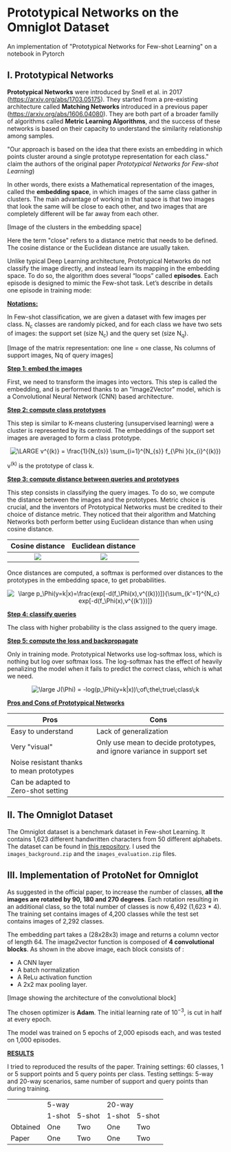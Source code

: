 # Prototypical Networks on the Omniglot Dataset
An implementation of "Prototypical Networks for Few-shot Learning" on a notebook in Pytorch

## I. Prototypical Networks

**Prototypical Networks** were introduced by Snell et al. in 2017 (https://arxiv.org/abs/1703.05175). 
They started from a pre-existing architecture called **Matching Networks** introduced in a previous paper (https://arxiv.org/abs/1606.04080).
They are both part of a broader familly of algorithms called **Metric Learning Algorithms**, 
and the success of these networks is based on their capacity to understand the similarity relationship among samples.

"Our approach is based on the idea that there exists an embedding in which points cluster around a single prototype 
representation for each class." claim the authors of the original paper *Prototypical Networks for Few-shot Learning*) 

In other words, there exists a Mathematical representation of the images, called the **embedding space**, 
in which images of the same class gather in clusters. 
The main advantage of working in that space is that two images that look the same will be close to each other, 
and two images that are completely different will be far away from each other. 

[Image of the clusters in the embedding space]

Here the term "close" refers to a distance metric that needs to be defined. The cosine distance or the Euclidean distance are usually taken. 

Unlike typical Deep Learning architecture, Prototypical Networks do not classify the image directly, and instead learn its mapping in the embedding space. 
To do so, the algorithm does several “loops” called **episodes**. Each episode is designed to mimic the Few-shot task. Let’s describe in details one episode in training mode:

<ins>**Notations:**</ins>

In Few-shot classification, we are given a dataset with few images per class. N<sub>c</sub> classes are randomly picked, and for each class we have two sets of images: the support set (size N<sub>c</sub>) and the query set (size N<sub>q</sub>). 

[Image of the matrix representation: one line = one classe, Ns columns of support images, Nq of query images]

<ins>**Step 1: embed the images**</ins>

First, we need to transform the images into vectors. This step is called the embedding, and is performed thanks to an "Image2Vector" model, which is a Convolutional Neural Network (CNN) based architecture.

<ins>**Step 2: compute class prototypes**</ins>

This step is similar to K-means clustering (unsupervised learning) were a cluster is represented by its centroid. 
The embeddings of the support set images are averaged to form a class prototype.

<p align="center">
<img src="https://latex.codecogs.com/png.latex?\large&space;v^{(k)}&space;=&space;\frac{1}{N_{s}}&space;\sum_{i=1}^{N_{s}}&space;f_{\Phi&space;}(x_{i}^{(k)})" title="\LARGE v^{(k)} = \frac{1}{N_{s}} \sum_{i=1}^{N_{s}} f_{\Phi }(x_{i}^{(k)})" />
</p>

v<sup>(k)</sup> is the prototype of class k.

<ins>**Step 3: compute distance between queries and prototypes**</ins>

This step consists in classifying the query images. To do so, we compute the distance between the images and the prototypes. Metric choice is crucial, and the inventors of Prototypical Networks must be credited to their choice of distance metric. They noticed that their algorithm and Matching Networks both perform better using Euclidean distance than when using cosine distance. 

Cosine distance             |  Euclidean distance
:-------------------------:|:-------------------------:
![](https://latex.codecogs.com/png.latex?\large&space;d\\_cos(v,&space;q)&space;=&space;\frac{v\cdot&space;q}{\left&space;\\\|&space;v&space;\right&space;\\\|\left&space;\\\|&space;q&space;\right&space;\\\|}&space;=&space;\frac{\sum&space;v_iq_i}{\sqrt{\sum&space;v_i^2}&space;\sqrt{\sum&space;q_i^2}})  |  ![](https://latex.codecogs.com/png.latex?\large&space;d\\_eu(v,q)&space;=&space;\left&space;\\\|&space;v-q&space;\right&space;\\\|&space;=&space;\sqrt{\sum&space;(v_i-q_i)^2})

Once distances are computed, a softmax is performed over distances to the prototypes in the embedding space, to get probabilities. 

<p align="center">
<img src="https://latex.codecogs.com/png.latex?\large&space;p_\Phi(y=k|x)=\frac{exp[-d(f_\Phi(x),v^{(k)})]}{\sum_{k'=1}^{N_c}&space;exp[-d(f_\Phi(x),v^{(k')})]}" title="\large p_\Phi(y=k|x)=\frac{exp[-d(f_\Phi(x),v^{(k)})]}{\sum_{k'=1}^{N_c} exp[-d(f_\Phi(x),v^{(k')})]}" />
</p>

<ins>**Step 4: classify queries**</ins>

The class with higher probability is the class assigned to the query image. 

<ins>**Step 5: compute the loss and backpropagate**</ins>

Only in training mode. Prototypical Networks use log-softmax loss, which is nothing but log over softmax loss. The log-softmax has the effect of heavily penalizing the model when it fails to predict the correct class, which is what we need.

<p align="center">
<img src="https://latex.codecogs.com/png.latex?\large&space;J(\Phi)&space;=&space;-log(p_\Phi(y=k|x))\;of\;the\;true\;class\;k" title="\large J(\Phi) = -log(p_\Phi(y=k|x))\;of\;the\;true\;class\;k" />
</p>

<ins>**Pros and Cons of Prototypical Networks**</ins>

| Pros | Cons |
| --- | --- |
| Easy to understand | Lack of generalization |
| Very "visual" | Only use mean to decide prototypes, and ignore variance in support set |
| Noise resistant thanks to mean prototypes ||
| Can be adapted to Zero-shot setting ||

## II. The Omniglot Dataset

The Omniglot dataset is a benchmark dataset in Few-shot Learning. It contains 1,623 different handwritten characters from 50 different alphabets. 
The dataset can be found in [this repository](https://github.com/brendenlake/omniglot/tree/master/python). I used the `images_background.zip` and the `images_evaluation.zip` files.

## III. Implementation of ProtoNet for Omniglot

As suggested in the official paper, to increase the number of classes, **all the images are rotated by 90, 180 and 270 degrees**. Each rotation resulting in an additional class, so the total number of classes is now 6,492 (1,623 * 4). The training set contains images of 4,200 classes while the test set contains images of 2,292 classes.

The embedding part takes a (28x28x3) image and returns a column vector of length 64. The image2vector function is composed of **4 convolutional blocks**. As shown in the above image, each block consists of :
- A CNN layer 
- A batch normalization
- A ReLu activation function
- A 2x2 max pooling layer. 

[Image showing the architecture of the convolutional block]

The chosen optimizer is **Adam**. The initial learning rate of 10<sup>−3</sup>, is cut in half at every epoch.

The model was trained on 5 epochs of 2,000 episods each, and was tested on 1,000 episodes. 

<ins>**RESULTS**</ins>

I tried to reproduced the results of the paper. Training settings: 60 classes, 1 or 5 support points and 5 query points per class. Testing settings: 5-way and 20-way scenarios, same number of support and query points than during training.  

<table>
  <tr>
    <td></td>
    <td colspan="2">5-way</td>
    <td colspan="2">20-way</td>
  </tr>
  <tr>
    <td></td>
    <td>1-shot</td>
    <td>5-shot</td>
    <td>1-shot</td>
    <td>5-shot</td>
  </tr>
  <tr>
    <td>Obtained</td>
    <td>One</td>
    <td>Two</td>
    <td>One</td>
    <td>Two</td>
  </tr>
  <tr>
    <td>Paper</td>
    <td>One</td>
    <td>Two</td>
    <td>One</td>
    <td>Two</td>
  </tr>
</table>

